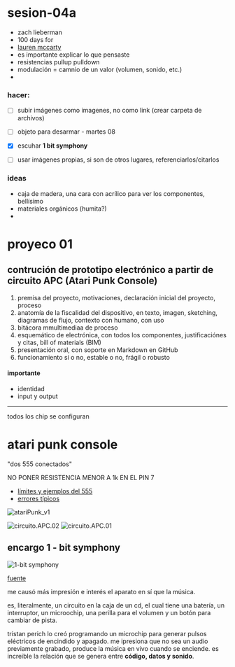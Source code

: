 # sesion-04a

- zach lieberman
- 100 days for
- [lauren mccarty](https://lauren-mccarthy.com/)
- es importante explicar lo que pensaste
- resistencias pullup pulldown
- modulación = camnio de un valor (volumen, sonido, etc.)
- 

 ### hacer:
 - [ ] subir imágenes como imagenes, no como link (crear carpeta de archivos)
 - [ ] objeto para desarmar - martes 08
 - [x] escuhar **1 bit symphony**
 - [ ] usar imágenes propias, si son de otros lugares, referenciarlos/citarlos
       

### ideas
- caja de madera, una cara con acrílico para ver los componentes, bellísimo
- materiales orgánicos (humita?)
- 

# proyeco 01
## contrución de prototipo electrónico a partir de circuito APC (Atari Punk Console)

1. premisa del proyecto, motivaciones, declaración inicial del proyecto, proceso
2. anatomía de la fiscalidad del dispositivo, en texto, imagen, sketching, diagramas de flujo, contexto con humano, con uso
3. bitácora mmultimediaa de proceso
4. esquemático de electrónica, con todos los componentes, justificaciónes y citas, bill of materials (BIM)
5. presentación oral, con soporte en Markdown en GitHub
6. funcionamiento sí o no, estable o no, frágil o robusto

#### importante
- identidad
- input y output
____________________________________

todos los chip se configuran

# atari punk console
"dos 555 conectados"

NO PONER RESISTENCIA MENOR A 1k EN EL PIN 7

- [límites y ejemplos del 555](https://www.555-timer-circuits.com/)
- [errores típicos](https://www.555-timer-circuits.com/common-mistakes.html)

![atariPunk_v1](https://github.com/felix-rg416/dis8644-2025-1/blob/main/19-felix-rg416/sesion-04a/archivos/atariPunk_v1.png)

![circuito.APC.02](https://github.com/felix-rg416/dis8644-2025-1/blob/main/19-felix-rg416/sesion-04a/archivos/circuito.APC.01.jpg)
![circuito.APC.01](https://github.com/felix-rg416/dis8644-2025-1/blob/main/19-felix-rg416/sesion-04a/archivos/circuito.APC.02.jpg)

## encargo 1 - bit symphony

![1-bit symphony](https://github.com/felix-rg416/dis8644-2025-1/blob/main/19-felix-rg416/sesion-04a/archivos/1_bit_symphony.jpg)


[fuente](https://cantaloupemusic.com/albums/1-bit-symphony)

me causó más impresión e interés el aparato en sí que la música.

es, literalmente, un circuito en  la caja de un cd, el cual tiene una batería, un interruptor, un microochip, una perilla para el volumen y un botón para cambiar de pista.

tristan perich lo creó programando un microchip para generar pulsos eléctricos de encindido y apagado. me ipresiona que no sea un audio previamente grabado, produce la música en vivo cuando se enciende. es increible la relación que se genera entre **código, datos y sonido**.
